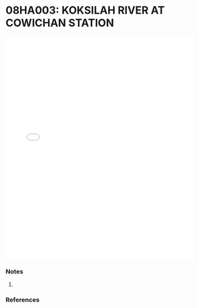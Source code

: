 # 08HA003: KOKSILAH RIVER AT COWICHAN STATION

<iframe src="/distribution_estimation/_static/stations/08HA003_fdc.html" width="100%" height="600" frameborder="0"></iframe>

### Notes
1. 

### References


